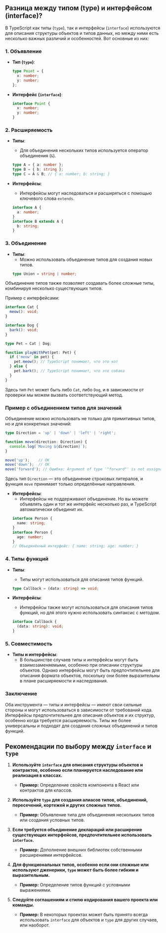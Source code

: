 ## Разница между типом (type) и интерфейсом (interface)?

В TypeScript как типы (`type`), так и интерфейсы (`interface`) используются для описания структуры объектов и типов данных, но между ними есть несколько важных различий и особенностей. Вот основные из них:

### 1. Объявление

- **Тип (`type`)**:
  ```typescript
  type Point = {
    x: number;
    y: number;
  };
  ```

- **Интерфейс (`interface`)**:
  ```typescript
  interface Point {
    x: number;
    y: number;
  }
  ```

### 2. Расширяемость

- **Типы**:
  - Для объединения нескольких типов используется оператор объединения (`&`).
  ```typescript
  type A = { a: number };
  type B = { b: string };
  type C = A & B; // { a: number; b: string; }
  ```

- **Интерфейсы**:
  - Интерфейсы могут наследоваться и расширяться с помощью ключевого слова `extends`.
  ```typescript
  interface A {
    a: number;
  }
  interface B extends A {
    b: string;
  }
  ```

### 3. Объединение

- **Типы**:
  - Можно использовать объединение типов для создания новых типов.
  ```typescript
  type Union = string | number;
  ```
Объединение типов также позволяет создавать более сложные типы, комбинируя несколько существующих типов.

Пример с интерфейсами:

```typescript
interface Cat {
  meow(): void;
}

interface Dog {
  bark(): void;
}

type Pet = Cat | Dog;

function playWithPet(pet: Pet) {
  if ('meow' in pet) {
    pet.meow(); // TypeScript понимает, что это кот
  } else {
    pet.bark(); // TypeScript понимает, что это собака
  }
}
```

Здесь тип `Pet` может быть либо `Cat`, либо `Dog`, и в зависимости от проверки мы можем вызвать соответствующий метод.

### Пример с объединением типов для значений

Объединение можно использовать не только для примитивных типов, но и для конкретных значений:

```typescript
type Direction = 'up' | 'down' | 'left' | 'right';

function move(direction: Direction) {
  console.log(`Moving ${direction}`);
}

move('up');    // OK
move('down');  // OK
move('forward'); // Ошибка: Argument of type '"forward"' is not assignable to parameter of type 'Direction'.
```

Здесь тип `Direction` — это объединение строковых литералов, и функция `move` принимает только определённые направления.

- **Интерфейсы**:
  - Интерфейсы не поддерживают объединение. Но вы можете объявлять один и тот же интерфейс несколько раз, и TypeScript автоматически объединит их.
  ```typescript
  interface Person {
    name: string;
  }
  interface Person {
    age: number;
  }
  // Объединённый интерфейс: { name: string; age: number; }
  ```

### 4. Типы функций

- **Типы**:
  - Типы могут использоваться для описания типов функций.
  ```typescript
  type Callback = (data: string) => void;
  ```

- **Интерфейсы**:
  - Интерфейсы также могут использоваться для описания типов функций, но для этого нужно использовать синтаксис с методом.
  ```typescript
  interface Callback {
    (data: string): void;
  }
  ```

### 5. Совместимость

- **Типы и интерфейсы**:
  - В большинстве случаев типы и интерфейсы могут быть взаимозаменяемыми, особенно при описании структуры объектов. Однако интерфейсы могут быть предпочтительнее для описания формата объектов, поскольку они более выразительны в плане расширяемости и наследования.

### Заключение

Оба инструмента — типы и интерфейсы — имеют свои сильные стороны и могут использоваться в зависимости от требований кода. Интерфейсы предпочтительнее для описания объектов и их структур, особенно когда требуется расширяемость. Типы же более универсальны и подходят для создания сложных объединений и типов функций.

## **Рекомендации по выбору между `interface` и `type`**

1. **Используйте `interface` для описания структуры объектов и контрактов, особенно если планируется наследование или реализация в классах.**
   - **Пример:** Определение свойств компонента в React или контрактов для классов.
   
2. **Используйте `type` для создания алиасов типов, объединений, пересечений, кортежей и других сложных типов.**
   - **Пример:** Объявление типа для объединения нескольких типов или создания условных типов.

3. **Если требуется объединение деклараций или расширение существующих интерфейсов, предпочтительнее использовать `interface`.**
   - **Пример:** Дополнение внешних библиотек собственными расширениями интерфейсов.

4. **Для функциональных типов, особенно если они сложные или используют дженерики, `type` может быть более гибким и выразительным.**
   - **Пример:** Определение типов функций с условными выражениями.

5. **Следуйте соглашениям и стилю кодирования вашего проекта или команды.**
   - **Пример:** В некоторых проектах может быть принято всегда использовать `interface` для объектов и `type` для других случаев, или наоборот.
